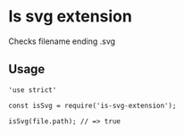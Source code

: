 # Is svg extension

Checks filename ending .svg

## Usage

```
'use strict'

const isSvg = require('is-svg-extension');

isSvg(file.path); // => true
```
